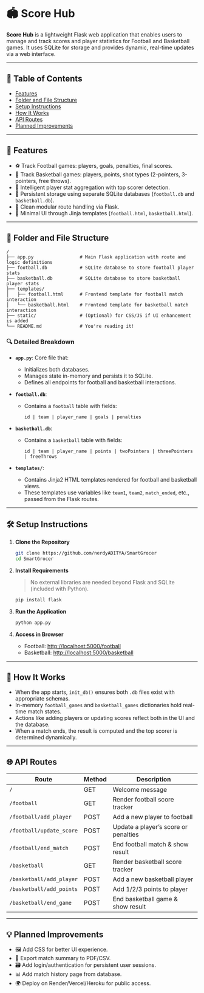 # 🏟️ Score Hub

**Score Hub** is a lightweight Flask web application that enables users to manage and track scores and player statistics for Football and Basketball games. It uses SQLite for storage and provides dynamic, real-time updates via a web interface.

---

## 📌 Table of Contents

* [Features](#features)
* [Folder and File Structure](#folder-and-file-structure)
* [Setup Instructions](#setup-instructions)
* [How It Works](#how-it-works)
* [API Routes](#api-routes)
* [Planned Improvements](#planned-improvements)

---

## 🚀 Features

* ⚽ Track Football games: players, goals, penalties, final scores.
* 🏀 Track Basketball games: players, points, shot types (2-pointers, 3-pointers, free throws).
* 🧠 Intelligent player stat aggregation with top scorer detection.
* 💾 Persistent storage using separate SQLite databases (`football.db` and `basketball.db`).
* 🧩 Clean modular route handling via Flask.
* 🎯 Minimal UI through Jinja templates (`football.html`, `basketball.html`).

---

## 📁 Folder and File Structure

```
/
├── app.py                 # Main Flask application with route and logic definitions
├── football.db            # SQLite database to store football player stats
├── basketball.db          # SQLite database to store basketball player stats
├── templates/
│   ├── football.html      # Frontend template for football match interaction
│   └── basketball.html    # Frontend template for basketball match interaction
├── static/                # (Optional) for CSS/JS if UI enhancement is added
└── README.md              # You're reading it!
```

### 🔍 Detailed Breakdown

* **`app.py`**: Core file that:

  * Initializes both databases.
  * Manages state in-memory and persists it to SQLite.
  * Defines all endpoints for football and basketball interactions.

* **`football.db`**:

  * Contains a `football` table with fields:

    ```
    id | team | player_name | goals | penalties
    ```

* **`basketball.db`**:

  * Contains a `basketball` table with fields:

    ```
    id | team | player_name | points | twoPointers | threePointers | freeThrows
    ```

* **`templates/`**:

  * Contains Jinja2 HTML templates rendered for football and basketball views.
  * These templates use variables like `team1`, `team2`, `match_ended`, etc., passed from the Flask routes.

---

## 🛠️ Setup Instructions

1. **Clone the Repository**

   ```bash
   git clone https://github.com/nerdyADITYA/SmartGrocer
   cd SmartGrocer
   ```

2. **Install Requirements**

   > No external libraries are needed beyond Flask and SQLite (included with Python).

   ```bash
   pip install flask
   ```

3. **Run the Application**

   ```bash
   python app.py
   ```

4. **Access in Browser**

   * Football: [http://localhost:5000/football](http://localhost:5000/football)
   * Basketball: [http://localhost:5000/basketball](http://localhost:5000/basketball)

---

## 🔁 How It Works

* When the app starts, `init_db()` ensures both `.db` files exist with appropriate schemas.
* In-memory `football_games` and `basketball_games` dictionaries hold real-time match states.
* Actions like adding players or updating scores reflect both in the UI and the database.
* When a match ends, the result is computed and the top scorer is determined dynamically.

---

## 🌐 API Routes

| Route                    | Method | Description                          |
| ------------------------ | ------ | ------------------------------------ |
| `/`                      | GET    | Welcome message                      |
| `/football`              | GET    | Render football score tracker        |
| `/football/add_player`   | POST   | Add a new player to football         |
| `/football/update_score` | POST   | Update a player’s score or penalties |
| `/football/end_match`    | POST   | End football match & show result     |
| `/basketball`            | GET    | Render basketball score tracker      |
| `/basketball/add_player` | POST   | Add a new basketball player          |
| `/basketball/add_points` | POST   | Add 1/2/3 points to player           |
| `/basketball/end_game`   | POST   | End basketball game & show result    |

---

## 💡 Planned Improvements

* 🖼️ Add CSS for better UI experience.
* 🧾 Export match summary to PDF/CSV.
* 🗃️ Add login/authentication for persistent user sessions.
* 📊 Add match history page from database.
* 🌍 Deploy on Render/Vercel/Heroku for public access.

